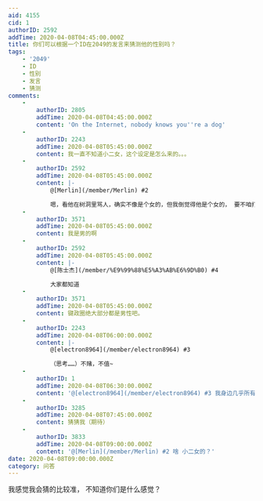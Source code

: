 ```yaml
---
aid: 4155
cid: 1
authorID: 2592
addTime: 2020-04-08T04:45:00.000Z
title: 你们可以根据一个ID在2049的发言来猜测他的性别吗？
tags:
    - '2049'
    - ID
    - 性别
    - 发言
    - 猜测
comments:
    -
        authorID: 2805
        addTime: 2020-04-08T04:45:00.000Z
        content: 'On the Internet, nobody knows you''re a dog'
    -
        authorID: 2243
        addTime: 2020-04-08T05:45:00.000Z
        content: 我一直不知道小二女，这个设定是怎么来的。。。
    -
        authorID: 2592
        addTime: 2020-04-08T05:45:00.000Z
        content: |-
            @[Merlin](/member/Merlin) #2

            嗯，看他在树洞里骂人，确实不像是个女的，但我倒觉得他是个女的， 要不咱打个赌，一顿饭
    -
        authorID: 3571
        addTime: 2020-04-08T05:45:00.000Z
        content: 我是男的啊
    -
        authorID: 2592
        addTime: 2020-04-08T05:45:00.000Z
        content: |-
            @[陈士杰](/member/%E9%99%88%E5%A3%AB%E6%9D%B0) #4

            大家都知道
    -
        authorID: 3571
        addTime: 2020-04-08T05:45:00.000Z
        content: 键政圈绝大部分都是男性吧。
    -
        authorID: 2243
        addTime: 2020-04-08T06:00:00.000Z
        content: |-
            @[electron8964](/member/electron8964) #3

            （思考……）不赌，不值~
    -
        authorID: 1
        addTime: 2020-04-08T06:30:00.000Z
        content: '@[electron8964](/member/electron8964) #3 我身边几乎所有的女生都比男生会骂人……'
    -
        authorID: 3285
        addTime: 2020-04-08T07:45:00.000Z
        content: 猜猜我（期待）
    -
        authorID: 3833
        addTime: 2020-04-08T09:00:00.000Z
        content: '@[Merlin](/member/Merlin) #2 啥 小二女的？'
date: 2020-04-08T09:00:00.000Z
category: 问答
---
```


我感觉我会猜的比较准， 不知道你们是什么感觉？
